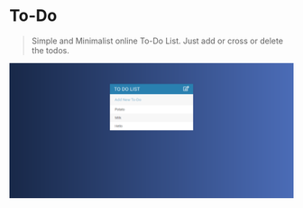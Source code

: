 # To-Do

>Simple and Minimalist online To-Do List.
>Just add or cross or delete the todos.

![Alt Text](shot.png)
